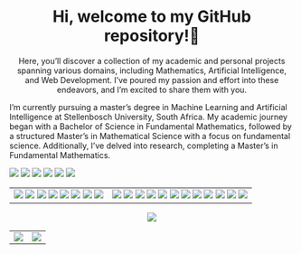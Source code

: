 <h1 align="center">Hi, welcome to my GitHub repository!👋 </h1>
<p align="center">
Here, you’ll discover a collection of my academic and personal projects spanning various domains, including Mathematics, Artificial Intelligence, and Web Development. I’ve poured my passion and effort into these endeavors, and I’m excited to share them with you.
</p>
<p>
I’m currently pursuing a master’s degree in Machine Learning and Artificial Intelligence at Stellenbosch University, South Africa. My academic journey began with a Bachelor of Science in Fundamental Mathematics, followed by a structured Master’s in Mathematical Science with a focus on fundamental science. Additionally, I’ve delved into research, completing a Master’s in Fundamental Mathematics.</p>
</p>

<p align="center">

[<img src="https://img.shields.io/badge/-Website-c14438?style=flat&logo=Google-Chrome&logoColor=white&link=https://fahazavana.github.io/"/>](https://fahazavana.github.io/)
[<img src="https://img.shields.io/badge/-LinkedIn-blue?style=flat&logo=Linkedin&logoColor=white"/>](https://linkedin.com/in/jean-lucien-randrianantenaina-82b98622b/) 
[<img src="https://img.shields.io/badge/-Gmail-c14438?style=flat&logo=Gmail&logoColor=white"/>](mailto:rjlucienaina@gmail.com) 
[<img src="https://img.shields.io/badge/-Twitter-1da1f2?labelColor=1da1f2&logo=twitter&logoColor=white&link=https://twitter.com/rjlucienaina"/>](https://twitter.com/rjlucienaina) <img src="https://komarev.com/ghpvc/?username=Fahazavana&color=blue&style=flat)" /> [<img src="https://img.shields.io/github/followers/Fahazavana?label=Follow&style=social"/>](https://github.com/Fahazavana) 

</p>
<table align='center' style="border-collapse: collapse; border: none;">
<tr style="border:none;">
        <td  style="border:none;">
                <img src="https://img.shields.io/badge/-Optimization-05122A?style=flat&logo=&color=5a5a67"/>
                <img src="https://img.shields.io/badge/-Machine%20Learning-05122A?style=flat&logo=&color=5a5a67"/>
                <img src="https://img.shields.io/badge/-Deep%20Learning-05122A?style=flat&logo=&color=5a5a67"/>
                <img src="https://img.shields.io/badge/-Computer%20Vision-05122A?style=flat&logo=&color=5a5a67"/>
                <img src="https://img.shields.io/badge/-Probabilistic%20Modelling-05122A?style=flat&logo=&color=5a5a67"/>
                <img src="https://img.shields.io/badge/-Web%20Development-05122A?style=flat&logo=&color=5a5a67"/>
                <img src="https://img.shields.io/badge/-Cryptography-05122A?style=flat&logo=&color=5a5a67"/>
                <img src="https://img.shields.io/badge/-Numerical%20Analysis-05122A?style=flat&logo=&color=5a5a67"/>
        </td>
        <td style="border:none;"> 
            <img src="https://img.shields.io/badge/-Python-05122A?style=flat&logo=Python&color=5a5a67"/>
            <img src="https://img.shields.io/badge/-PyTorch-05122A?style=flat&logo=PyTorch&color=5a5a67"/> 
            <img src="https://img.shields.io/badge/-TensorFlow-05122A?style=flat&logo=TensorFlow&color=5a5a67"/> 
            <img src="https://img.shields.io/badge/-JAX-05122A?style=flat&logo=JAX&color=5a5a67"/>
            <img src="https://img.shields.io/badge/-Scikit%20Learn-05122A?style=flat&logo=Scikit-Learn&color=5a5a67"/>
            <img src="https://img.shields.io/badge/-MySQL-05122A?style=flat&logo=MySQL&color=5a5a67"/>
            <img src="https://img.shields.io/badge/-Pandas-05122A?style=flat&logo=Pandas&color=5a5a67"/>
            <img src="https://img.shields.io/badge/-Numpy-05122A?style=flat&logo=Numpy&color=5a5a67"/>
            <img src="https://img.shields.io/badge/-Flask-05122A?style=flat&logo=Flask&color=5a5a67"/>
            <img src="https://img.shields.io/badge/-Django-05122A?style=flat&logo=Django&color=5a5a67"/>
            <img src="https://img.shields.io/badge/-JavaScript-05122A?style=flat&logo=JavaScript&color=5a5a67"/>
            <img src="https://img.shields.io/badge/-NodeJS-05122A?style=flat&logo=NodeJS&color=5a5a67"/>
        </td>
  </tr>     
</table>
<p align="center">
        <img src="https://github-readme-stats.vercel.app/api/top-langs/?username=Fahazavana&layout=compact&hide_border=true&hide=tex,html,css"/>
        <table align='center' style="border-collapse: collapse; border: none;"> 
        <tr style="border:none;"> 
                <td style="border:none;">
                        <img src="http://github-profile-summary-cards.vercel.app/api/cards/profile-details?username=Fahazavana&theme=transparent" />
                </td> 
                <td style="border:0px solid white;">
                        <img src="https://github-readme-streak-stats.herokuapp.com/?user=Fahazavana&hide_border=true&card_width=338&theme=transparent"/>
                </td> 
        </tr> 
</table>

</p>
